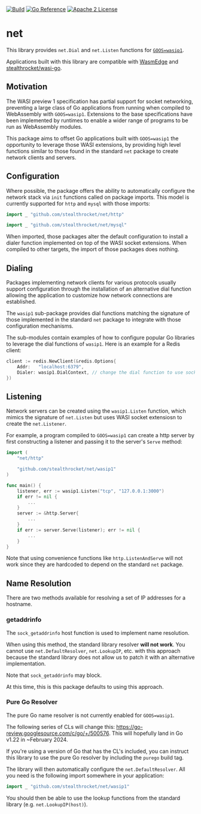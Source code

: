 [![Build](https://github.com/stealthrocket/net/actions/workflows/wasi-testuite.yml/badge.svg)](https://github.com/stealthrocket/net/actions/workflows/build.yml)
[![Go Reference](https://pkg.go.dev/badge/github.com/stealthrocket/net.svg)](https://pkg.go.dev/github.com/stealthrocket/net)
[![Apache 2 License](https://img.shields.io/badge/license-Apache%202-blue.svg)](LICENSE)

# net

This library provides `net.Dial` and `net.Listen` functions for
[`GOOS=wasip1`][wasip1].

Applications built with this library are compatible with [WasmEdge][wasmedge]
and [stealthrocket/wasi-go][wasi-go].

[wasi-go]: https://github.com/stealthrocket/wasi-go
[wasip1]: https://tip.golang.org/doc/go1.21#wasip1
[wasmedge]: https://github.com/WasmEdge/WasmEdge

## Motivation

The WASI preview 1 specification has partial support for socket networking,
preventing a large class of Go applications from running when compiled to
WebAssembly with `GOOS=wasip1`. Extensions to the base specifications have been
implemented by runtimes to enable a wider range of programs to be run as
WebAssembly modules.

This package aims to offset Go applications built with `GOOS=wasip1` the
opportunity to leverage those WASI extensions, by providing high level functions
similar to those found in the standard `net` package to create network clients
and servers.

## Configuration

Where possible, the package offers the ability to automatically configure the
network stack via `init` functions called on package imports. This model is
currently supported for `http` and `mysql` with those imports:

```go
import _ "github.com/stealthrocket/net/http"
```
```go
import _ "github.com/stealthrocket/net/mysql"
```

When imported, those packages alter the default configuration to install a
dialer function implemented on top of the WASI socket extensions. When compiled
to other targets, the import of those packages does nothing.

## Dialing

Packages implementing network clients for various protocols usually support
configuration through the installation of an alternative dial function allowing
the application to customize how network connections are established.

The `wasip1` sub-package provides dial functions matching the signature of those
implemented in the standard `net` package to integrate with those configuration
mechanisms.

The sub-modules contain examples of how to configure popular Go libraries to
leverage the dial functions of `wasip1`. Here is an example for a Redis client:

```go
client := redis.NewClient(&redis.Options{
	Addr:   "localhost:6379",
	Dialer: wasip1.DialContext, // change the dial function to use socket extensions
})
```

## Listening

Network servers can be created using the `wasip1.Listen` function, which mimics
the signature of `net.Listen` but uses WASI socket extensiosn to create the
`net.Listener`.

For example, a program compiled to `GOOS=wasip1` can create a http server by
first constructing a listener and passing it to the server's `Serve` method:

```go
import (
    "net/http"

    "github.com/stealthrocket/net/wasip1"
)

func main() {
    listener, err := wasip1.Listen("tcp", "127.0.0.1:3000")
    if err != nil {
        ...
    }
    server := &http.Server{
        ...
    }
    if err := server.Serve(listener); err != nil {
        ...
    }
}
```

Note that using convenience functions like `http.ListenAndServe` will not
work since they are hardcoded to depend on the standard `net` package.

## Name Resolution

There are two methods available for resolving a set of IP addresses for a
hostname.

### getaddrinfo

The `sock_getaddrinfo` host function is used to implement name resolution.

When using this method, the standard library resolver **will not work**. You
cannot use `net.DefaultResolver`, `net.LookupIP`, etc. with this approach
because the standard library does not allow us to patch it with an alternative
implementation.

Note that `sock_getaddrinfo` may block.

At this time, this is this package defaults to using this approach.

### Pure Go Resolver

The pure Go name resolver is not currently enabled for `GOOS=wasip1`.

The following series of CLs will change this: https://go-review.googlesource.com/c/go/+/500576.
This will hopefully land in Go v1.22 in ~February 2024.

If you're using a version of Go that has the CL's included, you can
instruct this library to use the pure Go resolver by including the
`purego` build tag.

The library will then automatically configure the `net.DefaultResolver`.
All you need is the following import somewhere in your application:

```go
import _ "github.com/stealthrocket/net/wasip1"
```

You should then be able to use the lookup functions from the standard
library (e.g. `net.LookupIP(host)`).
